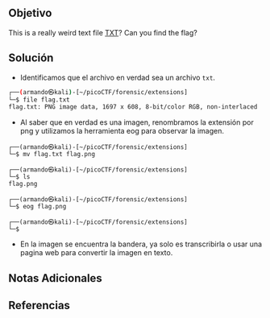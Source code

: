## Objetivo
This is a really weird text file [TXT](https://jupiter.challenges.picoctf.org/static/e7e5d188621ee705ceeb0452525412ef/flag.txt)? Can you find the flag?
## Solución
- Identificamos que el archivo en verdad sea un archivo `txt`.
```bash
┌──(armando㉿kali)-[~/picoCTF/forensic/extensions]
└─$ file flag.txt    
flag.txt: PNG image data, 1697 x 608, 8-bit/color RGB, non-interlaced
```
- Al saber que en verdad es una imagen, renombramos la extensión por png y utilizamos la herramienta eog para observar la imagen.
```
┌──(armando㉿kali)-[~/picoCTF/forensic/extensions]
└─$ mv flag.txt flag.png            

┌──(armando㉿kali)-[~/picoCTF/forensic/extensions]
└─$ ls
flag.png

┌──(armando㉿kali)-[~/picoCTF/forensic/extensions]
└─$ eog flag.png         

┌──(armando㉿kali)-[~/picoCTF/forensic/extensions]
└─$
```
- En la imagen se encuentra la bandera, ya solo es transcribirla o usar una pagina web para convertir la imagen en texto.
## Notas Adicionales
## Referencias